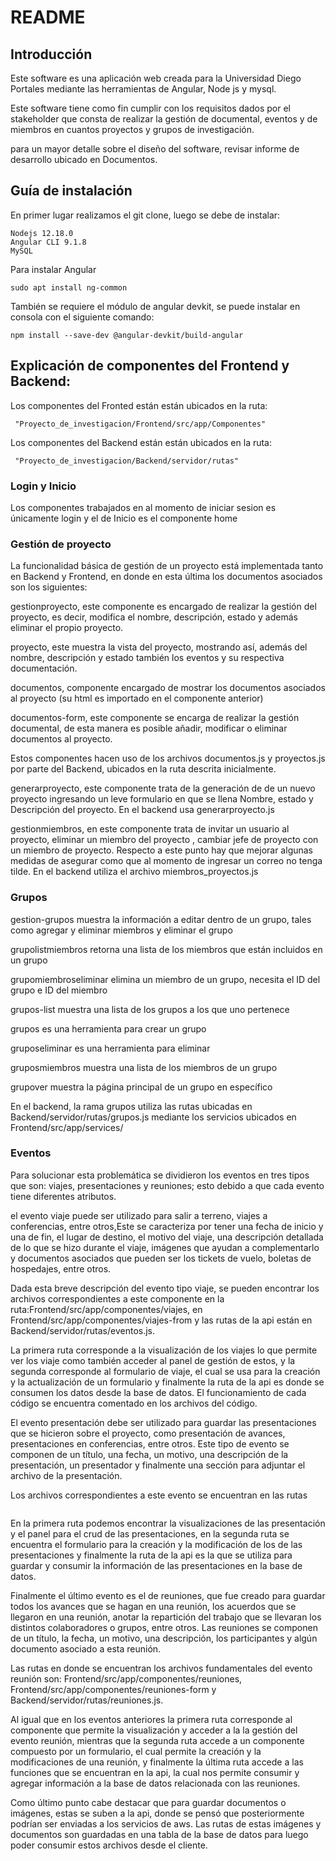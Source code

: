 # README

## Introducción

Este software es una aplicación web creada para la Universidad Diego Portales mediante las herramientas de Angular, Node js y mysql.

Este software tiene como fin cumplir con los requisitos dados por el stakeholder que consta de realizar la gestión de documental, eventos y de miembros en cuantos proyectos y grupos de investigación.

para un mayor detalle sobre el diseño del software, revisar informe de desarrollo ubicado en Documentos.


 ## Guía de instalación

En primer lugar realizamos el git clone, luego se debe de instalar:

```
Nodejs 12.18.0
Angular CLI 9.1.8
MySQL
```
Para instalar Angular 
```
sudo apt install ng-common

```

También se requiere el módulo de angular devkit, se puede instalar en consola con el siguiente comando:

```
npm install --save-dev @angular-devkit/build-angular
```


## Explicación de componentes del Frontend y Backend:


Los componentes del Fronted están están ubicados en la ruta:
```
 "Proyecto_de_investigacion/Frontend/src/app/Componentes"
```

Los componentes del Backend están están ubicados en la ruta:
```
 "Proyecto_de_investigacion/Backend/servidor/rutas"
```
### Login y Inicio
Los componentes trabajados en al momento de iniciar sesion es únicamente login y el de Inicio es el componente home

### Gestión de proyecto
La funcionalidad básica de gestión de un proyecto está implementada tanto en Backend y Frontend, en donde en esta última los documentos asociados son los siguientes:

gestionproyecto, este componente es encargado de realizar la gestión del proyecto, es decir, modifica el nombre, descripción, estado y además eliminar el propio proyecto.

proyecto, este muestra la vista del proyecto, mostrando así, además del nombre, descripción y estado también los eventos y su respectiva documentación.

documentos, componente encargado de mostrar los documentos asociados al proyecto (su html es importado en el componente anterior)

documentos-form, este componente se encarga de realizar la gestión documental, de esta manera es posible añadir, modificar o eliminar documentos al proyecto.

Estos componentes hacen uso de los archivos documentos.js y proyectos.js por parte del Backend, ubicados en la ruta descrita inicialmente.

generarproyecto, este componente trata de la generación de de un nuevo proyecto ingresando un leve formulario en que se llena Nombre, estado y Descripción del proyecto. En el backend usa generarproyecto.js

gestionmiembros, en este componente trata de invitar un usuario al proyecto, eliminar un miembro del proyecto	, cambiar jefe de proyecto con un miembro de proyecto. Respecto a este punto hay que mejorar algunas medidas de asegurar como que al momento de ingresar un correo no tenga tilde. En el backend utiliza el archivo miembros_proyectos.js


### Grupos

gestion-grupos muestra la información a editar dentro de un grupo, tales como agregar y eliminar miembros y eliminar el grupo

grupolistmiembros retorna una lista de los miembros que están incluidos en un grupo

grupomiembroseliminar elimina un miembro de un grupo, necesita el ID del grupo e ID del miembro

grupos-list muestra una lista de los grupos a los que uno pertenece

grupos es una herramienta para crear un grupo

gruposeliminar es una herramienta para eliminar 

gruposmiembros muestra una lista de los miembros de un grupo

grupover muestra la página principal de un grupo en específico

En el backend, la rama grupos utiliza las rutas ubicadas en Backend/servidor/rutas/grupos.js
mediante los servicios ubicados en Frontend/src/app/services/


### Eventos
Para solucionar esta problemática se dividieron los eventos en tres tipos que son: viajes, presentaciones y reuniones; esto debido a que cada evento tiene diferentes atributos.
 
el evento viaje puede ser utilizado para salir a terreno, viajes a conferencias, entre otros,Este se caracteriza por tener una fecha de inicio y una de fin, el lugar de destino, el motivo del viaje, una descripción detallada de lo que se hizo durante el viaje, imágenes que ayudan a complementarlo y documentos asociados que pueden ser los tickets de vuelo, boletas de hospedajes, entre otros.
 
Dada esta breve descripción del evento tipo viaje, se pueden encontrar los archivos correspondientes a este componente en la ruta:Frontend/src/app/componentes/viajes, en Frontend/src/app/componentes/viajes-from y las rutas de la api están en Backend/servidor/rutas/eventos.js.
 
La primera ruta corresponde a la visualización de los viajes lo que permite ver los viaje como también acceder al panel de gestión de estos, y la segunda corresponde al formulario de viaje, el cual se usa para la creación y la actualización de un formulario y finalmente la ruta de la api es donde se consumen los datos desde la base de datos. El funcionamiento de cada código se encuentra comentado en los archivos del código.
 
El evento presentación debe ser utilizado para guardar las presentaciones que se hicieron sobre el proyecto, como presentación de avances, presentaciones en conferencias, entre otros. Este tipo de evento se componen de un título, una fecha, un motivo, una descripción de la presentación, un presentador y finalmente una sección para adjuntar el archivo de la presentación.
 

Los archivos correspondientes a este evento se encuentran en las rutas

```Frontend/src/app/componentes/presentaciones , Frontend/src/app/componentes/presentaciones-form y las rutas de la api están en Backend/servidor/rutas/presentacion.js.
```
 
En la primera ruta podemos encontrar la visualizaciones de las presentación y el panel para el crud de las presentaciones, en la segunda ruta se encuentra el formulario para la creación y la modificación de los de las presentaciones y finalmente la ruta de la api es la que se utiliza para guardar y consumir la información de las presentaciones en la base de datos.
 
Finalmente el último evento es el de reuniones, que fue creado para guardar todos los avances que se hagan en una reunión, los acuerdos que se llegaron en una reunión, anotar la repartición del trabajo que se llevaran los distintos colaboradores o grupos, entre otros. Las reuniones se componen de un título, la fecha, un motivo, una descripción, los participantes y algún documento asociado a esta reunión.
 
Las rutas en donde se encuentran los archivos fundamentales del evento reunión son:
Frontend/src/app/componentes/reuniones, Frontend/src/app/componentes/reuniones-form y 
Backend/servidor/rutas/reuniones.js.

Al igual que en los eventos anteriores la primera ruta corresponde al componente que permite la visualización y acceder a la la gestión del evento reunión, mientras que la segunda ruta accede a un componente compuesto por un formulario, el cual permite la creación y la modificaciones de una reunión, y finalmente la última ruta accede a las funciones que se encuentran en la api, la cual nos permite consumir y agregar información a la base de datos relacionada con las reuniones.

Como último punto cabe destacar que para guardar documentos o imágenes, estas se suben a la api, donde se pensó que posteriormente podrían ser enviadas a los servicios de aws. Las rutas de estas imágenes y documentos son guardadas en una tabla de la base de datos para luego poder consumir estos archivos desde el cliente.

